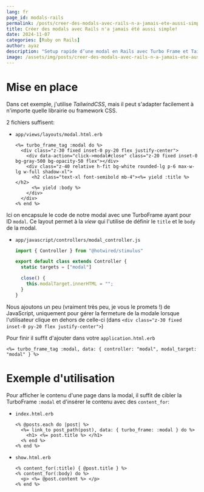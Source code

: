 ```yaml
---
lang: fr
page_id: modals-rails
permalink: /posts/creer-des-modals-avec-rails-n-a-jamais-ete-aussi-simple
title: Créer des modals avec Rails n'a jamais été aussi simple!
date: 2024-11-07
categories: [Ruby on Rails]
author: ayaz
description: "Setup rapide d’une modal en Rails avec Turbo Frame et TailwindCSS: 2 fichiers, 3 lignes de JavaScript, et tadaaa 🎉"
image: /assets/img/posts/creer-des-modals-avec-rails-n-a-jamais-ete-aussi-simple/thumbnail.png
---
```


# Mise en place

Dans cet exemple, j'utilise *TailwindCSS*, mais il peut s'adapter facilement à n'importe quelle librairie ou framework CSS.

2 fichiers suffisent:
- `app/views/layouts/modal.html.erb`
  ```erb
  <%= turbo_frame_tag :modal do %>
    <div class="z-30 fixed inset-0 py-20 flex justify-center">
      <div data-action="click->modal#close" class="z-20 fixed inset-0 bg-gray-500 bg-opacity-50 flex"></div>
      <div class="z-40 relative h-fit bg-white rounded-lg p-6 max-w-lg w-full shadow-xl">
        <h2 class="text-xl font-semibold mb-4"><%= yield :title %></h2>
        <%= yield :body %>
      </div>
    </div>
  <% end %>
  ```
Ici on encapsule le code de notre modal avec une TurboFrame ayant pour ID `modal`. Ce layout permet à la *view* qui l'utilise de définir le `title` et le `body` de la modal.

- `app/javascript/controllers/modal_controller.js`
  ```js
  import { Controller } from "@hotwired/stimulus"

  export default class extends Controller {
    static targets = ["modal"]

    close() {
      this.modalTarget.innerHTML = "";
    }
  }
  ```
Nous ajoutons un peu (vraiment très peu, je vous le promets !) de JavaScript, uniquement pour gérer la fermeture de la modale lorsque l'utilisateur clique en dehors de celle-ci (dans `<div class="z-30 fixed inset-0 py-20 flex justify-center">`)

Pour finir il suffit d'ajouter dans votre `application.html.erb`
```erb
<%= turbo_frame_tag :modal, data: { controller: "modal", modal_target: "modal" } %>
```

# Exemple d'utilisation
Pour afficher le contenu d'une page dans la modal, il suffit de cibler la TurboFrame `:modal` et d'insérer le contenu avec des `content_for`:
- `index.html.erb`
  ```erb
  <% @posts.each do |post| %>
    <%= link_to post_path(post), data: { turbo_frame: :modal } do %>
      <h1> <%= post.title %> </h1>
    <% end %>
  <% end %>
  ```

- `show.html.erb`
  ```erb
  <% content_for(:title) { @post.title } %>
  <% content_for(:body) do %>
    <p> <%= @post.content %> </p>
  <% end %>
  ```
